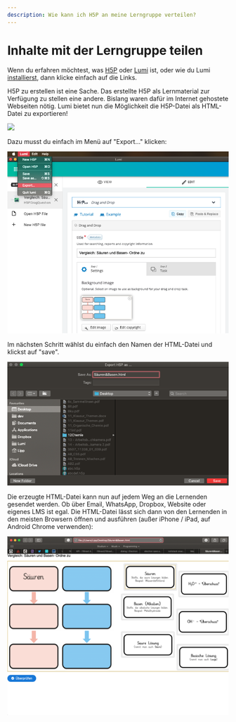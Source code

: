 ```yaml
---
description: Wie kann ich H5P an meine Lerngruppe verteilen?
---
```


# Inhalte mit der Lerngruppe teilen

Wenn du erfahren möchtest, was [H5P](h5p.md) oder [Lumi](lumi.md) ist, oder wie du Lumi [installierst](installation.md), dann klicke einfach auf die Links.

H5P zu erstellen ist eine Sache. Das erstellte H5P als Lernmaterial zur Verfügung zu stellen eine andere. Bislang waren dafür im Internet gehostete Webseiten nötig. Lumi bietet nun die Möglichkeit die H5P-Datei als HTML-Datei zu exportieren!

![](../.gitbook/assets/lumi-html-export.gif)

Dazu musst du einfach im Menü auf "Export..." klicken:

![Lumi: Export als Men&#xFC;-Option](../.gitbook/assets/screenshot-2021-01-09-at-18.36.23.png)

Im nächsten Schritt wählst du einfach den Namen der HTML-Datei und klickst auf "save".

![Lumis H5P-Export-Dialog](../.gitbook/assets/screenshot-2021-01-09-at-18.37.07.png)

Die erzeugte HTML-Datei kann nun auf jedem Weg an die Lernenden gesendet werden. Ob über Email, WhatsApp, Dropbox, Website oder eigenes LMS ist egal. Die HTML-Datei lässt sich dann von den Lernenden in den meisten Browsern öffnen und ausführen \(außer iPhone / iPad, auf Android Chrome verwenden\):

![H5P als HTML-Datei](../.gitbook/assets/screenshot-2021-01-09-at-18.40.09.png)

